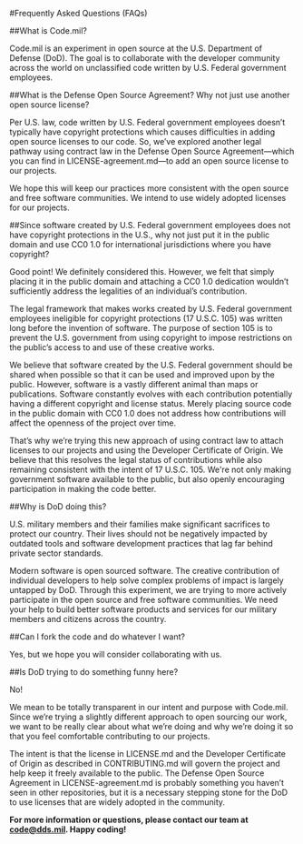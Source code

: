 #Frequently Asked Questions (FAQs)

##What is Code.mil?

Code.mil is an experiment in open source at the U.S. Department of Defense (DoD). The goal is to collaborate with the developer community across the world on unclassified code written by U.S. Federal government employees.  

##What is the Defense Open Source Agreement? Why not just use another open source license?

Per U.S. law, code written by U.S. Federal government employees doesn’t typically have copyright protections which causes difficulties in adding open source licenses to our code. So, we’ve explored another legal pathway using contract law in the Defense Open Source Agreement—which you can find in LICENSE-agreement.md—to add an open source license to our projects.

We hope this will keep our practices more consistent with the open source and free software communities. We intend to use widely adopted licenses for our projects. 

##Since software created by U.S. Federal government employees does not have copyright protections in the U.S., why not just put it in the public domain and use CC0 1.0 for international jurisdictions where you have copyright?

Good point! We definitely considered this. However, we felt that simply placing it in the public domain and attaching a CC0 1.0 dedication wouldn’t sufficiently address the legalities of an individual’s contribution. 

The legal framework that makes works created by U.S. Federal government employees ineligible for copyright protections (17 U.S.C. 105) was written long before the invention of software. The purpose of section 105 is to prevent the U.S. government from using copyright to impose restrictions on the public’s access to and use of these creative works. 

We believe that software created by the U.S. Federal government should be shared when possible so that it can be used and improved upon by the public. However, software is a vastly different animal than maps or publications. Software constantly evolves with each contribution potentially having a different copyright and license status. Merely placing source code in the public domain with CC0 1.0 does not address how contributions will affect the openness of the project over time.

That’s why we’re trying this new approach of using contract law to attach licenses to our projects and using the Developer Certificate of Origin. We believe that this resolves the legal status of contributions while also remaining consistent with the intent of 17 U.S.C. 105. We're not only making government software available to the public, but also openly encouraging participation in making the code better. 

##Why is DoD doing this?

U.S. military members and their families make significant sacrifices to protect our country. Their lives should not be negatively impacted by outdated tools and software development practices that lag far behind private sector standards.

Modern software is open sourced software. The creative contribution of individual developers to help solve complex problems of impact is largely untapped by DoD. Through this experiment, we are trying to more actively participate in the open source and free software communities. We need your help to build better software products and services for our military members and citizens across the country.

##Can I fork the code and do whatever I want?

Yes, but we hope you will consider collaborating with us.

##Is DoD trying to do something funny here?

No! 

We mean to be totally transparent in our intent and purpose with Code.mil. Since we’re trying a slightly different approach to open sourcing our work, we want to be really clear about what we’re doing and why we’re doing it so that you feel comfortable contributing to our projects. 

The intent is that the license in LICENSE.md and the Developer Certificate of Origin as described in CONTRIBUTING.md will govern the project and help keep it freely available to the public. The Defense Open Source Agreement in LICENSE-agreement.md is probably something you haven’t seen in other repositories, but it is a necessary stepping stone for the DoD to use licenses that are widely adopted in the community.  

**For more information or questions, please contact our team at code@dds.mil. Happy coding!**
